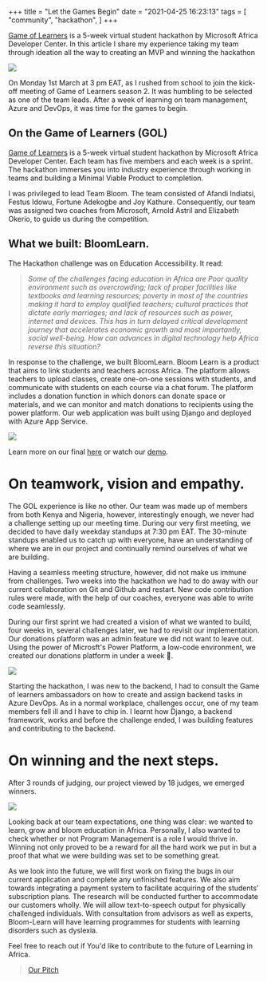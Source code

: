 +++
title = "Let the Games Begin"
date = "2021-04-25 16:23:13"
tags = [
    "community",
    "hackathon",
]
+++

[Game of Learners](http://aka.ms/GameofLearners) is a 5-week virtual student hackathon by Microsoft Africa Developer Center. In this article I share my experience taking my team through ideation all the way to creating an MVP and winning the hackathon
<!--more-->

![](/gol-img-1.png)

On Monday 1st March at 3 pm EAT, as I rushed from school to join the kick-off meeting of Game of Learners season 2. It was humbling to be selected as one of the team leads. After a week of learning on team management, Azure and DevOps, it was time for the games to begin.

## On the Game of Learners (GOL)

[Game of Learners](http://aka.ms/GameofLearners) is a 5-week virtual student hackathon by Microsoft Africa Developer Center. Each team has five members and each week is a sprint. The hackathon immerses you into industry experience through working in teams and building a Minimal Viable Product to completion.

I was privileged to lead Team Bloom. The team consisted of Afandi Indiatsi, Festus Idowu, Fortune Adekogbe and Joy Kathure. Consequently, our team was assigned two coaches from Microsoft, Arnold Astril and Elizabeth Okerio, to guide us during the competition.

## What we built: BloomLearn.

The Hackathon challenge was on Education Accessibility. It read:

> _Some of the challenges facing education in Africa are Poor quality environment such as overcrowding; lack of proper facilities like textbooks and learning resources; poverty in most of the countries making it hard to employ qualified teachers; cultural practices that dictate early marriages; and lack of resources such as power, internet and devices. This has in turn delayed critical development journey that accelerates economic growth and most importantly, social well-being. How can advances in digital technology help Africa reverse this situation?_

In response to the challenge, we built BloomLearn. Bloom Learn is a product that aims to link students and teachers across Africa. The platform allows teachers to upload classes, create one-on-one sessions with students, and communicate with students on each course via a chat forum. The platform includes a donation function in which donors can donate space or materials, and we can monitor and match donations to recipients using the power platform. Our web application was built using Django and deployed with Azure App Service.

![](/gol-img-2.png)

Learn more on our final [here](https://devpost.com/software/bloom-learn) or watch our [demo](https://www.youtube.com/watch?v=Wj_XsqFRkSQ).

# On teamwork, vision and empathy.

The GOL experience is like no other. Our team was made up of members from both Kenya and Nigeria, however, interestingly enough, we never had a challenge setting up our meeting time. During our very first meeting, we decided to have daily weekday standups at 7:30 pm EAT. The 30-minute standups enabled us to catch up with everyone, have an understanding of where we are in our project and continually remind ourselves of what we are building.

Having a seamless meeting structure, however, did not make us immune from challenges. Two weeks into the hackathon we had to do away with our current collaboration on Git and Github and restart. New code contribution rules were made, with the help of our coaches, everyone was able to write code seamlessly.

During our first sprint we had created a vision of what we wanted to build, four weeks in, several challenges later, we had to revisit our implementation. Our donations platform was an admin feature we did not want to leave out. Using the power of Microsft's Power Platform, a low-code environment, we created our donations platform in under a week 🤯.

![](/gol-img-3.png)

Starting the hackathon, I was new to the backend, I had to consult the Game of learners ambassadors on how to create and assign backend tasks in Azure DevOps. As in a normal workplace, challenges occur, one of my team members fell ill and I have to chip in. I learnt how Django, a backend framework, works and before the challenge ended, I was building features and contributing to the backend.

# On winning and the next steps.

After 3 rounds of judging, our project viewed by 18 judges, we emerged winners.

![](/gol-img-4.png)

Looking back at our team expectations, one thing was clear: we wanted to learn, grow and bloom education in Africa. Personally, I also wanted to check whether or not Program Management is a role I would thrive in. Winning not only proved to be a reward for all the hard work we put in but a proof that what we were building was set to be something great.

As we look into the future, we will first work on fixing the bugs in our current application and complete any unfinished features. We also aim towards integrating a payment system to facilitate acquiring of the students’ subscription plans. The research will be conducted further to accommodate our customers wholly. We will allow text-to-speech output for physically challenged individuals. With consultation from advisors as well as experts, Bloom-Learn will have learning programmes for students with learning disorders such as dyslexia.

Feel free to reach out if You'd like to contribute to the future of Learning in Africa.

> [Our Pitch](https://www.youtube.com/watch?v=5V8oKzbwMjE)

